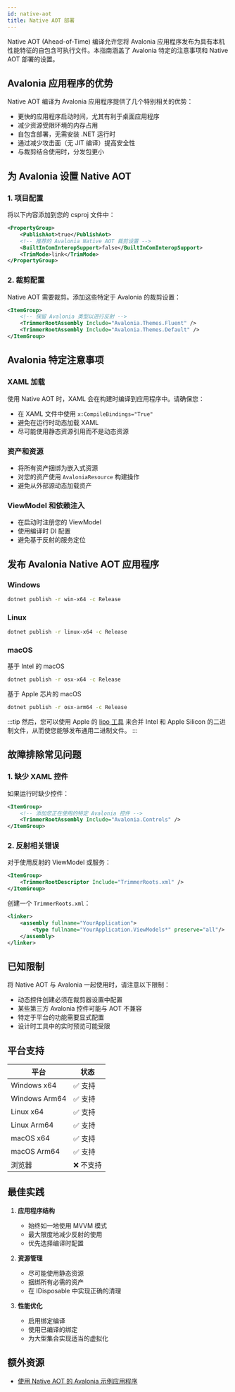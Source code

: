 ```yaml
---
id: native-aot
title: Native AOT 部署
---
```


Native AOT (Ahead-of-Time) 编译允许您将 Avalonia 应用程序发布为具有本机性能特征的自包含可执行文件。本指南涵盖了 Avalonia 特定的注意事项和 Native AOT 部署的设置。

## Avalonia 应用程序的优势

Native AOT 编译为 Avalonia 应用程序提供了几个特别相关的优势：

- 更快的应用程序启动时间，尤其有利于桌面应用程序
- 减少资源受限环境的内存占用
- 自包含部署，无需安装 .NET 运行时
- 通过减少攻击面（无 JIT 编译）提高安全性
- 与裁剪结合使用时，分发包更小

## 为 Avalonia 设置 Native AOT

### 1. 项目配置

将以下内容添加到您的 csproj 文件中：

```xml
<PropertyGroup>
    <PublishAot>true</PublishAot>
    <!-- 推荐的 Avalonia Native AOT 裁剪设置 -->
    <BuiltInComInteropSupport>false</BuiltInComInteropSupport>
    <TrimMode>link</TrimMode>
</PropertyGroup>
```

### 2. 裁剪配置

Native AOT 需要裁剪。添加这些特定于 Avalonia 的裁剪设置：

```xml
<ItemGroup>
    <!-- 保留 Avalonia 类型以进行反射 -->
    <TrimmerRootAssembly Include="Avalonia.Themes.Fluent" />
    <TrimmerRootAssembly Include="Avalonia.Themes.Default" />
</ItemGroup>
```

## Avalonia 特定注意事项

### XAML 加载
使用 Native AOT 时，XAML 会在构建时编译到应用程序中。请确保您：
- 在 XAML 文件中使用 `x:CompileBindings="True"`
- 避免在运行时动态加载 XAML
- 尽可能使用静态资源引用而不是动态资源

### 资产和资源
- 将所有资产捆绑为嵌入式资源
- 对您的资产使用 `AvaloniaResource` 构建操作
- 避免从外部源动态加载资产

### ViewModel 和依赖注入
- 在启动时注册您的 ViewModel
- 使用编译时 DI 配置
- 避免基于反射的服务定位

## 发布 Avalonia Native AOT 应用程序

### Windows
```bash
dotnet publish -r win-x64 -c Release
```

### Linux
```bash
dotnet publish -r linux-x64 -c Release
```

### macOS
基于 Intel 的 macOS
```bash
dotnet publish -r osx-x64 -c Release
```
基于 Apple 芯片的 macOS
```bash
dotnet publish -r osx-arm64 -c Release
```

:::tip
然后，您可以使用 Apple 的 [lipo 工具](https://developer.apple.com/documentation/apple-silicon/building-a-universal-macos-binary) 来合并 Intel 和 Apple Silicon 的二进制文件，从而使您能够发布通用二进制文件。
:::

## 故障排除常见问题

### 1. 缺少 XAML 控件
如果运行时缺少控件：
```xml
<ItemGroup>
    <!-- 添加您正在使用的特定 Avalonia 控件 -->
    <TrimmerRootAssembly Include="Avalonia.Controls" />
</ItemGroup>
```

### 2. 反射相关错误
对于使用反射的 ViewModel 或服务：
```xml
<ItemGroup>
    <TrimmerRootDescriptor Include="TrimmerRoots.xml" />
</ItemGroup>
```

创建一个 `TrimmerRoots.xml`：
```xml
<linker>
    <assembly fullname="YourApplication">
        <type fullname="YourApplication.ViewModels*" preserve="all"/>
    </assembly>
</linker>
```

## 已知限制

将 Native AOT 与 Avalonia 一起使用时，请注意以下限制：
- 动态控件创建必须在裁剪器设置中配置
- 某些第三方 Avalonia 控件可能与 AOT 不兼容
- 特定于平台的功能需要显式配置
- 设计时工具中的实时预览可能受限

## 平台支持

| 平台 | 状态 |
|----------|--------|
| Windows x64 | ✅ 支持 | 
| Windows Arm64 | ✅ 支持 | 
| Linux x64 | ✅ 支持 | |
| Linux Arm64 | ✅ 支持 | 
| macOS x64 | ✅ 支持 | |
| macOS Arm64 | ✅ 支持 | 
| 浏览器 | ❌ 不支持 |

## 最佳实践

1.  **应用程序结构**
    -   始终如一地使用 MVVM 模式
    -   最大限度地减少反射的使用
    -   优先选择编译时配置

2.  **资源管理**
    -   尽可能使用静态资源
    -   捆绑所有必需的资产
    -   在 IDisposable 中实现正确的清理

3.  **性能优化**
    -   启用绑定编译
    -   使用已编译的绑定
    -   为大型集合实现适当的虚拟化

## 额外资源

- [使用 Native AOT 的 Avalonia 示例应用程序](https://github.com/AvaloniaUI/Avalonia.Samples)